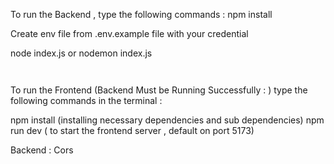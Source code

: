 To run the Backend , type the following commands : 
npm install 

Create env file from .env.example file with your credential 

node index.js 
or 
nodemon index.js

```  ```

To run the Frontend (Backend Must be Running Successfully : ) type the following commands in the terminal : 

npm install (installing necessary dependencies and sub dependencies)
npm run dev ( to start the frontend server , default on port 5173)

Backend : 
Cors 